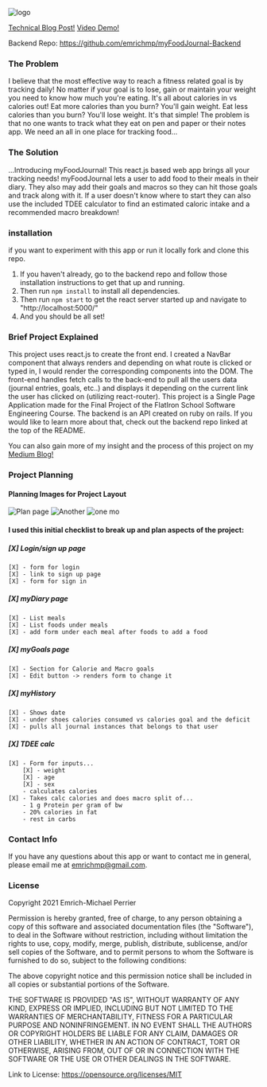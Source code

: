 ![logo](https://i.ibb.co/sQ6fJbr/Screen-Shot-2021-05-26-at-11-16-32-PM.png)

[Technical Blog Post!](https://emrichmp.medium.com/not-a-great-react-ion-febf70199021)
[Video Demo!](https://emrichmp.medium.com/not-a-great-react-ion-febf70199021)

Backend Repo: https://github.com/emrichmp/myFoodJournal-Backend

### The Problem
I believe that the most effective way to reach a fitness related goal is by tracking daily! No matter if your goal is to lose, gain or maintain your weight you need to know how much you're eating. It's all about calories in vs calories out! Eat more calories than you burn? You'll gain weight. Eat less calories than you burn? You'll lose weight. It's that simple! The problem is that no one wants to track what they eat on pen and paper or their notes app. We need an all in one place for tracking food...

### The Solution
...Introducing myFoodJournal! This react.js based web app brings all your tracking needs! myFoodJournal lets a user to add food to their meals in their diary. They also may add their goals and macros so they can hit those goals and track along with it. If a user doesn't know where to start they can also use the included TDEE calculator to find an estimated caloric intake and a recommended macro breakdown!

### installation
if you want to experiment with this app or run it locally fork and clone this repo.
1. If you haven't already, go to the backend repo and follow those installation instructions to get that up and running.
2. Then run ``` npm install ``` to install all dependencies.
3. Then run ``` npm start ``` to get the react server started up and navigate to "http://localhost:5000/"
4. And you should be all set!


### Brief Project Explained
This project uses react.js to create the front end. I created a NavBar component that always renders and depending on what route is clicked or typed in, I would render the corresponding components into the DOM. The front-end handles fetch calls to the back-end to pull all the users data (journal entries, goals, etc..) and displays it depending on the current link the user has clicked on (utilizing react-router). This project is a Single Page Application made for the Final Project of the FlatIron School Software Engineering Course. The backend is an API created on ruby on rails. If you would like to learn more about that, check out the backend repo linked at the top of the README.

You can also gain more of my insight and the process of this project on my [Medium Blog!](https://emrichmp.medium.com/)

### Project Planning
#### Planning Images for Project Layout
![Plan page](https://i.ibb.co/D44P60R/IMG-8072.jpg)
![Another](https://i.ibb.co/V9Bpf9B/IMG-8073.jpg)
![one mo](https://i.ibb.co/SnWfDjL/IMG-8074.jpg)

#### I used this initial checklist to break up and plan aspects of the project:

##### [X] Login/sign up page
    [X] - form for login
    [X] - link to sign up page
    [X] - form for sign in

##### [X] myDiary page
    [X] - List meals
    [X] - List foods under meals
    [X] - add form under each meal after foods to add a food

##### [X] myGoals page 
    [X] - Section for Calorie and Macro goals
    [X] - Edit button -> renders form to change it

##### [X] myHistory
    [X] - Shows date
    [X] - under shoes calories consumed vs calories goal and the deficit
    [X] - pulls all journal instances that belongs to that user

##### [X] TDEE calc
    [X] - Form for inputs...
        [X] - weight
        [X] - age
        [X] - sex
        - calculates calories
    [X] - Takes calc calories and does macro split of...
        - 1 g Protein per gram of bw
        - 20% calories in fat
        - rest in carbs

### Contact Info
If you have any questions about this app or want to contact me in general, please email me at emrichmp@gmail.com.

### License
Copyright 2021 Emrich-Michael Perrier

Permission is hereby granted, free of charge, to any person obtaining a copy of this software and associated documentation files (the "Software"), to deal in the Software without restriction, including without limitation the rights to use, copy, modify, merge, publish, distribute, sublicense, and/or sell copies of the Software, and to permit persons to whom the Software is furnished to do so, subject to the following conditions:

The above copyright notice and this permission notice shall be included in all copies or substantial portions of the Software.

THE SOFTWARE IS PROVIDED "AS IS", WITHOUT WARRANTY OF ANY KIND, EXPRESS OR IMPLIED, INCLUDING BUT NOT LIMITED TO THE WARRANTIES OF MERCHANTABILITY, FITNESS FOR A PARTICULAR PURPOSE AND NONINFRINGEMENT. IN NO EVENT SHALL THE AUTHORS OR COPYRIGHT HOLDERS BE LIABLE FOR ANY CLAIM, DAMAGES OR OTHER LIABILITY, WHETHER IN AN ACTION OF CONTRACT, TORT OR OTHERWISE, ARISING FROM, OUT OF OR IN CONNECTION WITH THE SOFTWARE OR THE USE OR OTHER DEALINGS IN THE SOFTWARE.

Link to License: https://opensource.org/licenses/MIT